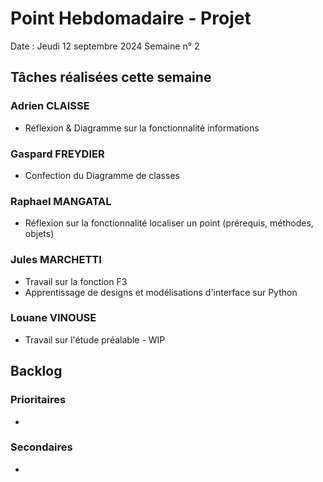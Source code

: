 # Point Hebdomadaire - Projet 

Date : Jeudi 12 septembre 2024
Semaine n° 2

## Tâches réalisées cette semaine

### Adrien CLAISSE
- Réflexion & Diagramme sur la fonctionnalité informations


### Gaspard FREYDIER 
- Confection du Diagramme de classes

### Raphael MANGATAL
- Réflexion sur la fonctionnalité localiser un point (prérequis, méthodes, objets)

### Jules MARCHETTI
- Travail sur la fonction F3
- Apprentissage de designs et modélisations d'interface sur Python

### Louane VINOUSE
- Travail sur l'étude préalable - WIP

## Backlog

### Prioritaires
- 

### Secondaires
- 
